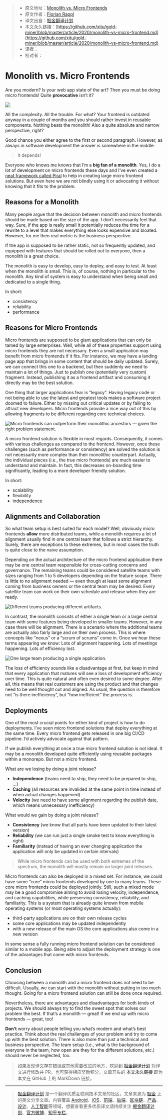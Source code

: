 > * 原文地址：[Monolith vs. Micro Frontends](https://blog.bitsrc.io/monolith-vs-micro-frontend-e6e9772a068b)
> * 原文作者：[Florian Rappl](https://medium.com/@FlorianRappl)
> * 译文出自：[掘金翻译计划](https://github.com/xitu/gold-miner)
> * 本文永久链接：[https://github.com/xitu/gold-miner/blob/master/article/2020/monolith-vs-micro-frontend.md](https://github.com/xitu/gold-miner/blob/master/article/2020/monolith-vs-micro-frontend.md)
> * 译者：
> * 校对者：

# Monolith vs. Micro Frontends

Are you modern? Is your web app state of the art? Then you must be doing micro frontends! Quite **provocative** isn’t it?

![](https://cdn-images-1.medium.com/max/3840/1*YaRaJ3Sxh9KNcxMZsr7ofg.jpeg)

All the complexity. All the trouble. For what? Your frontend is outdated anyway in a couple of months and you should rather invest in reusable components. Nothing beats the monolith! Also a quite absolute and narrow perspective, right?

Good chance you either agree to the first or second paragraph. However, as always in software development the answer is somewhere in the middle:

> It depends!

Everyone who knows me knows that I’m a **big fan of a monolith**. Yes, I do a lot of development on micro frontends these days and I’ve even created a [neat framework called Piral](https://github.com/smapiot/piral) to help in creating large micro frontend solutions. But even here we are not blindly using it or advocating it without knowing that it fits to the problem.

## Reasons for a Monolith

Many people argue that the decision between monolith and micro frontends should be made based on the size of the app. I don’t necessarily feel that way. Sure, if the app is really small it potentially reduces the time for a rewrite to a level that makes everything else looks expensive and bloated. However, for me then real metric is the business perspective.

If the app is supposed to be rather static, not so frequently updated, and equipped with features that should be rolled out to everyone, then a monolith is a great choice.

The monolith is easy to develop, easy to deploy, and easy to test. At least when the monolith is small. This is, of course, nothing in particular to the monolith. Any kind of system is easy to understand when being small and dedicated to a single thing.

In short:

* consistency
* reliability
* performance

## Reasons for Micro Frontends

Micro frontends are supposed to be giant applications that can only be tamed by large enterprises. Well, while all of these properties support using micro frontends they are not necessary. Even a small application may benefit from micro frontends if it fits. For instance, we may have a landing page app that brings in some content that should be daily updated. Surely, we can connect this one to a backend, but then suddenly we need to maintain a lot of things. Just to publish one (potentially very custom) fragment. Instead, publishing it as a frontend artifact and consuming it directly may be the best solution.

One thing that larger applications fear is “legacy”. Having legacy code or not being able to use the latest and greatest tools makes a software project doomed to failure. Either by missing out critical updates or by failing to attract new developers. Micro frontends provide a nice way out of this by allowing fragments to be different regarding core technical choices.

![Micro frontends can outperform their monolithic ancestors — given the right problem statement.](https://cdn-images-1.medium.com/max/2000/1*iVLtTGNKeVjX3p2dmtPmRA.png)

A micro frontend solution is flexible in most regards. Consequently, it comes with various challenges as compared to the frontend. However, once these challenges (such as performance or consistency) are solved the solution is not necessarily more complex than their monolithic counterpart. Actually, the individual pieces (i.e., the true micro frontends) are much easier to understand and maintain. In fact, this decreases on-boarding time significantly, leading to a more developer friendly solution.

In short:

* scalability
* flexibility
* independence

## Alignments and Collaboration

So what team setup is best suited for each model? Well, obviously micro frontends **allow** more distributed teams, while a monolith requires a lot of alignment usually find in one central team that follows a strict hierarchy. Surely, there are exceptions to these extremes, but in most cases the truth is quite close to the naive assumption.

Depending on the actual architecture of the micro frontend application there may be one central team responsible for cross-cutting concerns and governance. The remaining teams could be considered satellite teams with sizes ranging from 1 to 5 developers depending on the feature scope. There is little to no alignment needed — even though at least some alignment coming from business owners or the central team may be desired. Every satellite team can work on their own schedule and release when they are ready.

![Different teams producing different artifacts.](https://cdn-images-1.medium.com/max/2000/1*TM5WFttKghAGLdcZ02sv2w.png)

In contrast, the monolith consists of either a single team or a large central team with some features being developed in smaller teams. However, in any case there will be alignment. There is a scenario where the additional teams are actually also fairly large and on their own process. This is where concepts like “nexus” or a “scrum of scrums” come in. Once we hear these terms appearing we know: Lots of alignment happening. Lots of meetings happening. Lots of efficiency lost.

![One large team producing a single application.](https://cdn-images-1.medium.com/max/2000/1*Sj8vdinS7TjOb48sb7-5qQ.png)

The loss of efficiency sounds like a disadvantage at first, but keep in mind that every application that matures will see a loss of development efficiency over time. This is quite natural and often even desired to some degree. After all, this means that real customers are using the product and that changes need to be well thought out and aligned. As usual, the question is therefore not “is there inefficiency”, but “how inefficient” the process is.

## Deployments

One of the most crucial points for either kind of project is how to do deployments. I’ve seen micro frontend solutions that deploy everything at the same time. Every micro frontend gets released in one big CI/CD pipeline. I’d actively advocate against that pattern.

If we publish everything at once a true micro frontend solution is not ideal. It may be a monolith developed quite efficiently using reusable packages within a monorepo. But not a micro frontend.

What are we losing by doing a joint release?

* **Independence** (teams need to ship, they need to be prepared to ship, …)
* **Caching** (all resources are invalided at the same point in time instead of when actual changes happened)
* **Velocity** (we need to have some alignment regarding the publish date, which means unnecessary inefficiency)

What would we gain by doing a joint release?

* **Consistency** (we know that all parts have been updated to their latest version)
* **Reliability** (we can run just a single smoke test to know everything is right)
* **Familiarity** (instead of having an ever changing application the application will only be updated in certain intervals)

> While micro frontends can be used with both extremes of the spectrum, the monolith will mostly remain on larger joint releases.

Micro frontends can also be deployed in a mixed set. For instance, we could have some “core” micro frontends developed by one to many teams. These core micro frontends could be deployed jointly. Still, such a mixed mode may be a good compromise aiming to avoid losing velocity, independence, and caching capabilities, while preserving consistency, reliability, and familiarity. This is a system that is already quite known from mobile operating systems (or most operating systems actually):

* third-party applications are on their own release cycles
* some core applications may be updated independently
* with a new release of the main OS the core applications also come in a new version

In some sense a fully running micro frontend solution can be considered similar to a mobile app. Being able to adjust the deployment strategy is one of the advantages that come with micro frontends.

## Conclusion

Choosing between a monolith and a micro frontend does not need to be difficult. Usually, we can start with the monolith without putting in too much thought. Going for a micro frontend solution can still be done once required.

Nevertheless, there are advantages and disadvantages for both kinds of projects. We should always try to find the sweet spot that solves our problem the best. If that’s a monolith — great! If we end up with micro frontends — great, too!

**Don’t** worry about people telling you what’s modern and what’s best practice. Think about the real challenges of your problem and try to come up with the best solution. There is also more than just a technical and business perspective. The team setup (i.e., what is the background of everyone in the team, how open are they for the different solutions, etc.) should never be neglected, too.

> 如果发现译文存在错误或其他需要改进的地方，欢迎到 [掘金翻译计划](https://github.com/xitu/gold-miner) 对译文进行修改并 PR，也可获得相应奖励积分。文章开头的 **本文永久链接** 即为本文在 GitHub 上的 MarkDown 链接。

---

> [掘金翻译计划](https://github.com/xitu/gold-miner) 是一个翻译优质互联网技术文章的社区，文章来源为 [掘金](https://juejin.im) 上的英文分享文章。内容覆盖 [Android](https://github.com/xitu/gold-miner#android)、[iOS](https://github.com/xitu/gold-miner#ios)、[前端](https://github.com/xitu/gold-miner#前端)、[后端](https://github.com/xitu/gold-miner#后端)、[区块链](https://github.com/xitu/gold-miner#区块链)、[产品](https://github.com/xitu/gold-miner#产品)、[设计](https://github.com/xitu/gold-miner#设计)、[人工智能](https://github.com/xitu/gold-miner#人工智能)等领域，想要查看更多优质译文请持续关注 [掘金翻译计划](https://github.com/xitu/gold-miner)、[官方微博](http://weibo.com/juejinfanyi)、[知乎专栏](https://zhuanlan.zhihu.com/juejinfanyi)。

